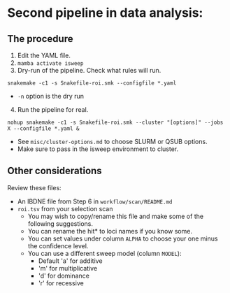 # Second pipeline in data analysis:

## The procedure

1. Edit the YAML file.
2. ` mamba activate isweep `
3. Dry-run of the pipeline. Check what rules will run.
```
snakemake -c1 -s Snakefile-roi.smk --configfile *.yaml 
```
- ` -n ` option is the dry run
4. Run the pipeline for real.
```
nohup snakemake -c1 -s Snakefile-roi.smk --cluster "[options]" --jobs X --configfile *.yaml & 
```
- See `misc/cluster-options.md` to choose SLURM or QSUB options.
- Make sure to pass in the isweep environment to cluster.

## Other considerations

Review these files:
- An IBDNE file from Step 6 in `workflow/scan/README.md`
- `roi.tsv` from your selection scan
    - You may wish to copy/rename this file and make some of the following suggestions.
    - You can rename the hit* to loci names if you know some.
    - You can set values under column `ALPHA` to choose your one minus the confidence level.
    - You can use a different sweep model (column `MODEL`):
        - Default 'a' for additive
        - 'm' for multiplicative
        - 'd' for dominance
        - 'r' for recessive